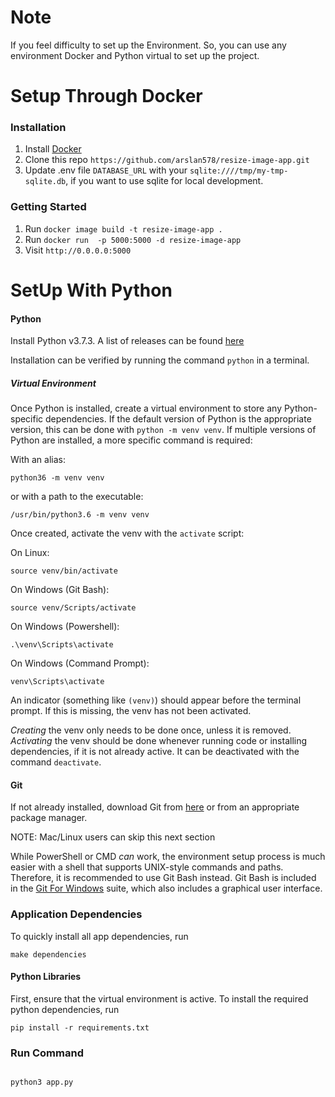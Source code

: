 # Note
If you feel difficulty to set up the Environment. So, you can use any environment Docker and Python virtual to set up the project.

# Setup Through Docker



### Installation
1. Install [Docker](https://docs.docker.com/get-docker/)
2. Clone this repo `https://github.com/arslan578/resize-image-app.git`
3. Update .env file `DATABASE_URL` with your  `sqlite:////tmp/my-tmp-sqlite.db`, if you want to use sqlite for local development.
    
### Getting Started
1. Run `docker image build -t resize-image-app .`
2. Run `docker run  -p 5000:5000 -d resize-image-app`
3. Visit `http://0.0.0.0:5000`



# SetUp With Python

#### Python
Install Python v3.7.3.
A list of releases can be found [here](https://www.python.org/downloads/)

Installation can be verified by running the command
`python` in a terminal.


##### Virtual Environment
Once Python is installed, create a virtual environment to store any 
Python-specific dependencies. If the default
version of Python is the appropriate version, this can be done with `python -m
venv venv`. If multiple versions of Python are installed, a more specific
command is required:

With an alias:
```
python36 -m venv venv
```
or with a path to the executable: 
```
/usr/bin/python3.6 -m venv venv
```

Once created, activate the venv with the `activate` script:

On Linux:
```
source venv/bin/activate
```

On Windows (Git Bash):
```
source venv/Scripts/activate
```

On Windows (Powershell):
```
.\venv\Scripts\activate
```

On Windows (Command Prompt):
```
venv\Scripts\activate
```

An indicator (something like `(venv)`) should appear before the terminal
prompt. If this is missing, the venv has not been activated.

_Creating_ the venv only needs to be done once, unless it is removed.
_Activating_ the venv should be done whenever running code or installing
dependencies, if it is not already active. It can be deactivated with the command `deactivate`.

#### Git
If not already installed, download Git from [here](https://git-scm.com/) or
from an appropriate package manager.

NOTE: Mac/Linux users can skip this next section

While PowerShell or CMD _can_ work, the environment setup process is much
easier with a shell that supports UNIX-style commands and paths. Therefore, it
is recommended to use Git Bash instead. Git Bash is included in the [Git For
Windows](https://gitforwindows.org/) suite, which also includes a graphical
user interface.

### Application Dependencies
To quickly install all app dependencies, run
```
make dependencies
```

#### Python Libraries
First, ensure that the virtual environment is active.
To install the required python dependencies, run 

```
pip install -r requirements.txt
```

### Run Command

```

python3 app.py
```

